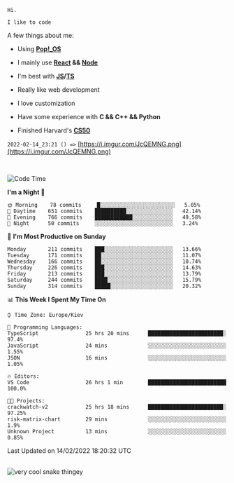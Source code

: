 ```
Hi.

I like to code
```

A few things about me:

-   Using **[Pop!\_OS](https://pop.system76.com/)**

-   I mainly use **[React](https://reactjs.org/) && [Node](https://nodejs.org/en/)**

-   I'm best with **[JS](https://www.javascript.com/)/[TS](https://www.typescriptlang.org/)**

-   Really like web development

-   I love customization

-   Have some experience with **C && C++ && Python**

-   Finished Harvard's **[CS50](https://cs50.harvard.edu)**

`2022-02-14_23:21 () =>` [https://i.imgur.com/JcQEMNG.png](https://i.imgur.com/JcQEMNG.png)

<br>

<!--START_SECTION:waka-->

![Code Time](http://img.shields.io/badge/Code%20Time-351%20hrs%207%20mins-blue)

**I'm a Night 🦉**

```text
🌞 Morning    78 commits     █░░░░░░░░░░░░░░░░░░░░░░░░   5.05%
🌆 Daytime    651 commits    ██████████░░░░░░░░░░░░░░░   42.14%
🌃 Evening    766 commits    ████████████░░░░░░░░░░░░░   49.58%
🌙 Night      50 commits     ░░░░░░░░░░░░░░░░░░░░░░░░░   3.24%

```

📅 **I'm Most Productive on Sunday**

```text
Monday       211 commits    ███░░░░░░░░░░░░░░░░░░░░░░   13.66%
Tuesday      171 commits    ██░░░░░░░░░░░░░░░░░░░░░░░   11.07%
Wednesday    166 commits    ██░░░░░░░░░░░░░░░░░░░░░░░   10.74%
Thursday     226 commits    ███░░░░░░░░░░░░░░░░░░░░░░   14.63%
Friday       213 commits    ███░░░░░░░░░░░░░░░░░░░░░░   13.79%
Saturday     244 commits    ████░░░░░░░░░░░░░░░░░░░░░   15.79%
Sunday       314 commits    █████░░░░░░░░░░░░░░░░░░░░   20.32%

```

📊 **This Week I Spent My Time On**

```text
⌚︎ Time Zone: Europe/Kiev

💬 Programming Languages:
TypeScript               25 hrs 20 mins      ████████████████████████░   97.4%
JavaScript               24 mins             ░░░░░░░░░░░░░░░░░░░░░░░░░   1.55%
JSON                     16 mins             ░░░░░░░░░░░░░░░░░░░░░░░░░   1.05%

🔥 Editors:
VS Code                  26 hrs 1 min        █████████████████████████   100.0%

🐱‍💻 Projects:
crackwatch-v2            25 hrs 18 mins      ████████████████████████░   97.25%
risk-matrix-chart        29 mins             ░░░░░░░░░░░░░░░░░░░░░░░░░   1.9%
Unknown Project          13 mins             ░░░░░░░░░░░░░░░░░░░░░░░░░   0.85%

```

Last Updated on 14/02/2022 18:20:32 UTC

<!--END_SECTION:waka-->

<br>

<img title="" src="https://raw.githubusercontent.com/Trunkelis/Trunkelis/output/github-contribution-grid-snake.svg" alt="very cool snake thingey" data-align="left">
